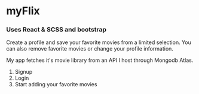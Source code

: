 # myFlix

### Uses React & SCSS and bootstrap

Create a profile and save your favorite movies from a limited selection. You can also remove favorite movies or change your profile information.

My app fetches it's movie library from an API I host through Mongodb Atlas.

1. Signup
2. Login
3. Start adding your favorite movies
